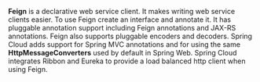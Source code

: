 **Feign** is a declarative web service client. It makes writing web service clients easier. 
To use Feign create an interface and annotate it. It has pluggable annotation support including 
Feign annotations and JAX-RS annotations. Feign also supports pluggable encoders and decoders. 
Spring Cloud adds support for Spring MVC annotations and for using the same **HttpMessageConverters**
used by default in Spring Web. Spring Cloud integrates Ribbon and Eureka to provide a load balanced http client 
when using Feign.